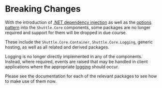 # Breaking Changes

With the introduction of <a href="https://docs.microsoft.com/en-us/dotnet/core/extensions/dependency-injection" target="_blank">.NET dependency injection</a> as well as the <a href="https://docs.microsoft.com/en-us/aspnet/core/fundamentals/configuration/options" target="_blank">options pattern</a> into the `Shuttle.Core` components, some packages are no longer required and support for them will be dropped in due course.

These include the `Shuttle.Core.Container`, `Shuttle.Core.Logging`, generic hosting, as well as all related and derived packages.

Logging is no longer directly implemented in any of the components.  Instead, where required, events are raised that may be handled in client applications where the appropriate <a href="https://docs.microsoft.com/en-us/aspnet/core/fundamentals/logging" target="_blank">logging</a> should occur.

Please see the documentation for each of the relevant packages to see how to make use of them now.